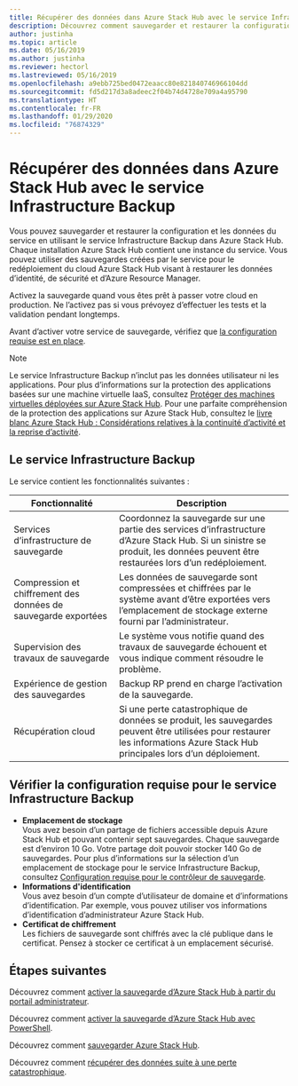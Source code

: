 ```yaml
---
title: Récupérer des données dans Azure Stack Hub avec le service Infrastructure Backup
description: Découvrez comment sauvegarder et restaurer la configuration et les données du service dans Azure Stack Hub en utilisant le service Infrastructure Backup.
author: justinha
ms.topic: article
ms.date: 05/16/2019
ms.author: justinha
ms.reviewer: hectorl
ms.lastreviewed: 05/16/2019
ms.openlocfilehash: a9ebb725bed0472eaacc80e821840746966104dd
ms.sourcegitcommit: fd5d217d3a8adeec2f04b74d4728e709a4a95790
ms.translationtype: HT
ms.contentlocale: fr-FR
ms.lasthandoff: 01/29/2020
ms.locfileid: "76874329"
---
```

# <a name="recover-data-in-azure-stack-hub-with-the-infrastructure-backup-service"></a>Récupérer des données dans Azure Stack Hub avec le service Infrastructure Backup

Vous pouvez sauvegarder et restaurer la configuration et les données du service en utilisant le service Infrastructure Backup dans Azure Stack Hub. Chaque installation Azure Stack Hub contient une instance du service. Vous pouvez utiliser des sauvegardes créées par le service pour le redéploiement du cloud Azure Stack Hub visant à restaurer les données d’identité, de sécurité et d’Azure Resource Manager.

Activez la sauvegarde quand vous êtes prêt à passer votre cloud en production. Ne l’activez pas si vous prévoyez d’effectuer les tests et la validation pendant longtemps.

Avant d’activer votre service de sauvegarde, vérifiez que [la configuration requise est en place](#verify-requirements-for-the-infrastructure-backup-service).

> [!Note]  
> Le service Infrastructure Backup n’inclut pas les données utilisateur ni les applications. Pour plus d’informations sur la protection des applications basées sur une machine virtuelle IaaS, consultez [Protéger des machines virtuelles déployées sur Azure Stack Hub](../user/azure-stack-manage-vm-protect.md). Pour une parfaite compréhension de la protection des applications sur Azure Stack Hub, consultez le [livre blanc Azure Stack Hub : Considérations relatives à la continuité d’activité et la reprise d’activité](https://aka.ms/azurestackbcdrconsiderationswp).

## <a name="the-infrastructure-backup-service"></a>Le service Infrastructure Backup

Le service contient les fonctionnalités suivantes :

| Fonctionnalité                                            | Description                                                                                                                                                |
|----------------------------------------------------|------------------------------------------------------------------------------------------------------------------------------------------------------------|
| Services d’infrastructure de sauvegarde                     | Coordonnez la sauvegarde sur une partie des services d’infrastructure d’Azure Stack Hub. Si un sinistre se produit, les données peuvent être restaurées lors d’un redéploiement. |
| Compression et chiffrement des données de sauvegarde exportées | Les données de sauvegarde sont compressées et chiffrées par le système avant d’être exportées vers l’emplacement de stockage externe fourni par l’administrateur.                |
| Supervision des travaux de sauvegarde                              | Le système vous notifie quand des travaux de sauvegarde échouent et vous indique comment résoudre le problème.                                                                                                |
| Expérience de gestion des sauvegardes                       | Backup RP prend en charge l’activation de la sauvegarde.                                                                                                                         |
| Récupération cloud                                     | Si une perte catastrophique de données se produit, les sauvegardes peuvent être utilisées pour restaurer les informations Azure Stack Hub principales lors d’un déploiement.                                 |

## <a name="verify-requirements-for-the-infrastructure-backup-service"></a>Vérifier la configuration requise pour le service Infrastructure Backup

- **Emplacement de stockage**  
  Vous avez besoin d’un partage de fichiers accessible depuis Azure Stack Hub et pouvant contenir sept sauvegardes. Chaque sauvegarde est d’environ 10 Go. Votre partage doit pouvoir stocker 140 Go de sauvegardes. Pour plus d’informations sur la sélection d’un emplacement de stockage pour le service Infrastructure Backup, consultez [Configuration requise pour le contrôleur de sauvegarde](azure-stack-backup-reference.md#backup-controller-requirements).
- **Informations d'identification**  
  Vous avez besoin d’un compte d’utilisateur de domaine et d’informations d’identification. Par exemple, vous pouvez utiliser vos informations d’identification d’administrateur Azure Stack Hub.
- **Certificat de chiffrement**  
  Les fichiers de sauvegarde sont chiffrés avec la clé publique dans le certificat. Pensez à stocker ce certificat à un emplacement sécurisé. 


## <a name="next-steps"></a>Étapes suivantes

Découvrez comment [activer la sauvegarde d’Azure Stack Hub à partir du portail administrateur](azure-stack-backup-enable-backup-console.md).

Découvrez comment [activer la sauvegarde d’Azure Stack Hub avec PowerShell](azure-stack-backup-enable-backup-powershell.md).

Découvrez comment [sauvegarder Azure Stack Hub](azure-stack-backup-back-up-azure-stack.md).

Découvrez comment [récupérer des données suite à une perte catastrophique](azure-stack-backup-recover-data.md).
